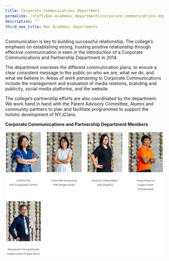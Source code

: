 ```yaml
---
title: Corporate Communications Department
permalink: /staff/Non-Academic-departments/corporate-communications-department/
description: ""
third_nav_title: Non Academic departments
---
```

Communication is key to building successful relationship.  The college’s emphasis on establishing strong, trusting positive relationship through effective communication is seen in the introduction of a Corporate Communications and Partnership Department in 2014.

The department oversees the different communication plans, to ensure a clear consistent message to the public on who we are, what we do, and what we believe in. Areas of work pertaining to Corporate Communications include the management and evaluation of media relations, branding and publicity, social media platforms, and the website.

The college’s partnership efforts are also coordinated by the department. We work hand in hand with the Parent Advisory Committee, Alumni and community partners to plan and facilitate programmes to support the holistic development of NYJCians.

**Corporate Communications and Partnership Department Members**

![Corporate Communications Department](/images/Corp%20Comms.jpg)